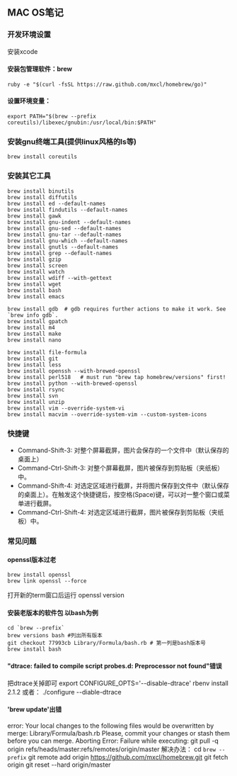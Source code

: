 MAC OS笔记
---------------

### 开发环境设置
安装xcode
#### 安装包管理软件：brew
	ruby -e "$(curl -fsSL https://raw.github.com/mxcl/homebrew/go)"

#### 设置环境变量：
	export PATH="$(brew --prefix coreutils)/libexec/gnubin:/usr/local/bin:$PATH"

### 安装gnu终端工具(提供linux风格的ls等)
	brew install coreutils

### 安装其它工具
	brew install binutils
	brew install diffutils
	brew install ed --default-names
	brew install findutils --default-names
	brew install gawk
	brew install gnu-indent --default-names
	brew install gnu-sed --default-names
	brew install gnu-tar --default-names
	brew install gnu-which --default-names
	brew install gnutls --default-names
	brew install grep --default-names
	brew install gzip
	brew install screen
	brew install watch
	brew install wdiff --with-gettext
	brew install wget
	brew install bash
	brew install emacs

	brew install gdb  # gdb requires further actions to make it work. See `brew info gdb`.
	brew install gpatch
	brew install m4
	brew install make
	brew install nano

	brew install file-formula
	brew install git
	brew install less
	brew install openssh --with-brewed-openssl
	brew install perl518   # must run "brew tap homebrew/versions" first!
	brew install python --with-brewed-openssl
	brew install rsync
	brew install svn
	brew install unzip
	brew install vim --override-system-vi
	brew install macvim --override-system-vim --custom-system-icons



### 快捷键
 * Command-Shift-3: 对整个屏幕截屏，图片会保存的一个文件中（默认保存的桌面上）
 * Command-Ctrl-Shift-3: 对整个屏幕截屏，图片被保存到剪贴板（夹纸板）中。
 * Command-Shift-4: 对选定区域进行截屏，并将图片保存到文件中（默认保存的桌面上）。在触发这个快捷键后，按空格(Space)键，可以对一整个窗口或菜单进行截屏。
 * Command-Ctrl-Shift-4: 对选定区域进行截屏，图片被保存到剪贴板（夹纸板）中。

### 常见问题

#### openssl版本过老
	brew install openssl
	brew link openssl --force
打开新的term窗口后运行
	openssl version

#### 安装老版本的软件包 以bash为例
	cd `brew --prefix`
	brew versions bash #列出所有版本
	git checkout 77993cb Library/Formula/bash.rb # 第一列是bash版本号
	brew install bash

#### "dtrace: failed to compile script probes.d: Preprocessor not found"错误
把dtrace关掉即可
	export CONFIGURE_OPTS='--disable-dtrace'
	rbenv install 2.1.2
或者：
	./configure --diable-dtrace

#### 'brew update'出错
error: Your local changes to the following files would be overwritten by merge: Library/Formula/bash.rb Please, commit your changes or stash them before you can merge. Aborting Error: Failure while executing: git pull -q origin refs/heads/master:refs/remotes/origin/master
解决办法：
	cd `brew --prefix`
	git remote add origin https://github.com/mxcl/homebrew.git
	git fetch origin
	git reset --hard origin/master
